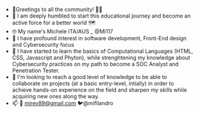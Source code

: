 - 👋Greetings to all the community! 🙋‍♂️ 
- 🤝 I am deeply humbled to start this educational journey and become an active force for a better world 🗺️
- 🤓 My name's Michele ITA/AUS _ @Mi117
- 👀 I have profound interest in software development, Front-End design and Cybersecurity focus
- 🌱 I have started to learn the basics of Computational Languages (HTML, CSS, Javascript and Phyton), while strenghtening my knowledge about Cybersecurity practices on my path to become a SOC Analyst and Penetration Tester.
- 💞️ I'm looking to reach a good level of knowledge to be able to collaborate on projects (at a basic entry-level, intially) in order to achieve hands-on experience on the field and sharpen my skills while acquiring new ones along the way.
- 📫 📧 mirev89@gmail.com 
      🐦@mifilandro
      

<!---
Mi117/Mi117 is a ✨ special ✨ repository because its `README.md` (this file) appears on your GitHub profile.
You can click the Preview link to take a look at your changes.
--->
